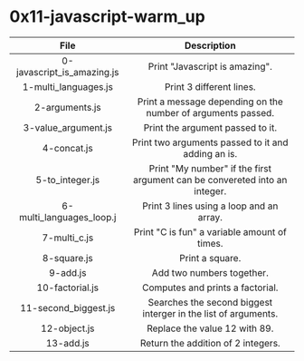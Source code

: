 # 0x11-javascript-warm_up


|                  File                                    |                     Description                     |
| :-----------------------------------------: |  :-----------------------------------------------:  |
| 0-javascript_is_amazing.js                  |  Print "Javascript is amazing".  |
| 1-multi_languages.js                  |  Print 3 different lines.  |
| 2-arguments.js                   |  Print a message depending on the number of arguments passed.  |
| 3-value_argument.js              |  Print the argument passed to it.  |
| 4-concat.js                      |  Print two arguments passed to it and adding an is.  |
| 5-to_integer.js                  |  Print "My number" if the first argument can be convereted into an integer.  |
| 6-multi_languages_loop.j         |  Print 3 lines using a loop and an array.  |
| 7-multi_c.js                     |  Print "C is fun" a variable amount of times.  |
| 8-square.js                   |  Print a square.  |
| 9-add.js                      |  Add two numbers together. |
| 10-factorial.js               |  Computes and prints a factorial. |
| 11-second_biggest.js          |  Searches the second biggest interger in the list of arguments.|
| 12-object.js                  | Replace the value 12 with 89.|
| 13-add.js                     | Return the addition of 2 integers.|
